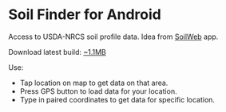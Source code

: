 Soil Finder for Android
==================

Access to USDA-NRCS soil profile data. Idea from [SoilWeb](https://play.google.com/store/apps/details?id=casoilresource.apps.soilweb) app.

Download latest build: [~1.1MB](http://tschuy.com/uploads/SoilFinder-unsigned.apk)

Use:
 -   Tap location on map to get data on that area.
 -   Press GPS button to load data for your location.
 -   Type in paired coordinates to get data for specific location.